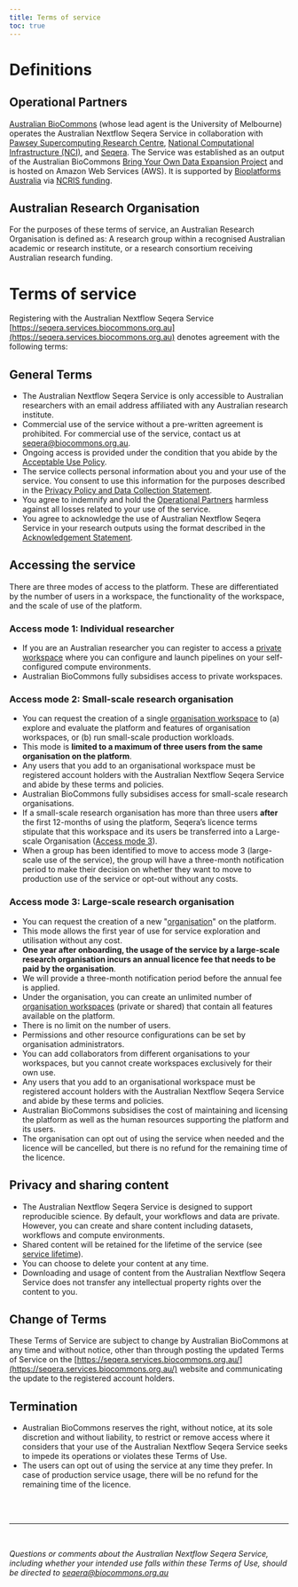 ```yaml
---
title: Terms of service
toc: true
---
```


# Definitions

## Operational Partners

[Australian BioCommons](https://www.biocommons.org.au/) (whose lead agent is the University of Melbourne) operates the Australian Nextflow Seqera Service in collaboration with [Pawsey Supercomputing Research Centre](https://pawsey.org.au/), [National Computational Infrastructure (NCI)](https://nci.org.au/), and [Seqera](https://seqera.io/). The Service was established as an output of the Australian BioCommons [Bring Your Own Data Expansion Project](https://www.biocommons.org.au/byo-data-platform-expansion) and is hosted on Amazon Web Services (AWS). It is supported by [Bioplatforms Australia](https://www.bioplatforms.com/) via [NCRIS funding](https://www.education.gov.au/ncris).

## Australian Research Organisation

For the purposes of these terms of service, an Australian Research Organisation is defined as: A research group within a recognised Australian academic or research institute, or a research consortium receiving Australian research funding.

# Terms of service

Registering with the Australian Nextflow Seqera Service [https://seqera.services.biocommons.org.au](https://seqera.services.biocommons.org.au) denotes agreement with the following terms:

## General Terms

- The Australian Nextflow Seqera Service is only accessible to Australian researchers with an email address affiliated with any Australian research institute. 
- Commercial use of the service without a pre-written agreement is prohibited. For commercial use of the service, contact us at <seqera@biocommons.org.au>.
- Ongoing access is provided under the condition that you abide by the [Acceptable Use Policy](/nextflow-seqera/main/acceptable-use).
- The service collects personal information about you and your use of the service. You consent to use this information for the purposes described in the [Privacy Policy and Data Collection Statement](/nextflow-seqera/main/privacy).
- You agree to indemnify and hold the [Operational Partners](#operational-partners) harmless against all losses related to your use of the service. 
- You agree to acknowledge the use of Australian Nextflow Seqera Service in your research outputs using the format described in the [Acknowledgement Statement](/nextflow-seqera/main/acknowledgement).


## Accessing the service

There are three modes of access to the platform. These are differentiated by the number of users in a workspace, the functionality of the workspace, and the scale of use of the platform. 

### Access mode 1: Individual researcher

- If you are an Australian researcher you can register to access a [private workspace](https://help.tower.nf/latest/core-concepts/definitions/#workspaces) where you can configure and launch pipelines on your self-configured compute environments.
- Australian BioCommons fully subsidises access to private workspaces.

### Access mode 2: Small-scale research organisation

- You can request the creation of a single [organisation workspace](https://docs.seqera.io/platform/latest/orgs-and-teams/workspace-management) to (a) explore and evaluate the platform and features of organisation workspaces, or (b) run small-scale production workloads.
- This mode is **limited to a maximum of three users from the same organisation on the platform**.
- Any users that you add to an organisational workspace must be registered account holders with the Australian Nextflow Seqera Service and abide by these terms and policies.
- Australian BioCommons fully subsidises access for small-scale research organisations.
- If a small-scale research organisation has more than three users **after** the first 12-months of using the platform, Seqera’s licence terms stipulate that this workspace and its users be transferred into a Large-scale Organisation ([Access mode 3](#access-mode-3-large-scale-research-organisation)).
- When a group has been identified to move to access mode 3 (large-scale use of the service), the group will have a three-month notification period to make their decision on whether they want to move to production use of the service or opt-out without any costs.

### Access mode 3: Large-scale research organisation

- You can request the creation of a new "[organisation](https://docs.seqera.io/platform/latest/orgs-and-teams/organizations)" on the platform.
- This mode allows the first year of use for service exploration and utilisation without any cost.
- **One year after onboarding, the usage of the service by a large-scale research organisation incurs an annual licence fee that needs to be paid by the organisation**.
- We will provide a three-month notification period before the annual fee is applied.
- Under the organisation, you can create an unlimited number of [organisation workspaces](https://docs.seqera.io/platform/latest/orgs-and-teams/workspace-management) (private or shared) that contain all features available on the platform.
- There is no limit on the number of users.
- Permissions and other resource configurations can be set by organisation administrators.
- You can add collaborators from different organisations to your workspaces, but you cannot create workspaces exclusively for their own use.
- Any users that you add to an organisational workspace must be registered account holders with the Australian Nextflow Seqera Service and abide by these terms and policies.
- Australian BioCommons subsidises the cost of maintaining and licensing the platform as well as the human resources supporting the platform and its users.
- The organisation can opt out of using the service when needed and the licence will be cancelled, but there is no refund for the remaining time of the licence.


## Privacy and sharing content

- The Australian Nextflow Seqera Service is designed to support reproducible science. By default, your workflows and data are private. However, you can create and share content including datasets, workflows and compute environments.
- Shared content will be retained for the lifetime of the service (see [service lifetime](/nextflow-seqera/main/service-commitments)).
- You can choose to delete your content at any time.
- Downloading and usage of content from the Australian Nextflow Seqera Service does not transfer any intellectual property rights over the content to you.


## Change of Terms

These Terms of Service are subject to change by Australian BioCommons at any time and without notice, other than through posting the updated Terms of Service on the [https://seqera.services.biocommons.org.au/](https://seqera.services.biocommons.org.au/) website and communicating the update to the registered account holders.


## Termination

- Australian BioCommons reserves the right, without notice, at its sole discretion and without liability, to restrict or remove access where it considers that your use of the Australian Nextflow Seqera Service seeks to impede its operations or violates these Terms of Use.
- The users can opt out of using the service at any time they prefer. In case of production service usage, there will be no refund for the remaining time of the licence.

<br/><br/>
<hr/>
<br/>

*Questions or comments about the Australian Nextflow Seqera Service, including whether your intended use falls within these Terms of Use, should be directed to <seqera@biocommons.org.au>*
